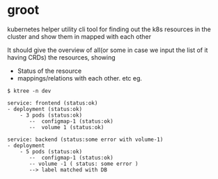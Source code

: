 # groot
kubernetes helper utility cli tool for finding out the k8s resources in the cluster and show them in mapped with each other

It should give the overview of all(or some in case we input the list of it having CRDs) the resources, showing
  - Status of the resource
  - mappings/relations with each other. etc
eg. 

```
$ ktree -n dev

service: frontend (status:ok)
- deployment (status:ok)
    - 3 pods (status:ok)
       --  configmap-1 (status:ok)
       --  volume 1 (status:ok)

service: backend (status:some error with volume-1)
- deployment 
    - 5 pods (status:ok)
       --  configmap-1 (status:ok)
       -- volume -1 ( status: some error )
       --> label matched with DB
```
